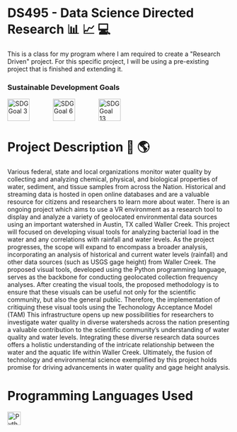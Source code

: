 # DS495 - Data Science Directed Research 📊 📈 💻  <br> 
 This is a class for my program where I am required to create a "Research Driven" project. For this specific project, I will be using a pre-existing project that is finished and extending it. 

### Sustainable Development Goals
 <img align="left" alt="SDG Goal 3" width="50px" style="padding-right:50px;" src="https://knowsdgs.jrc.ec.europa.eu/themes/sdgs/assets/img/sdg3.png" />
 <img align="left" alt="SDG Goal 6" width="50px" style="padding-right:50px;" src="https://upload.wikimedia.org/wikipedia/commons/8/87/Sustainable_Development_Goal_6.png" />
 <img align="center" alt="SDG Goal 13" width="50px" style="padding-right:50px;" src="https://knowsdgs.jrc.ec.europa.eu/themes/sdgs/assets/img/sdg13.png" />  <br> 
 
 # Project Description 🚰 🌎   <br> 
Various federal, state and local organizations monitor water quality by collecting and analyzing chemical, physical, and biological properties of water, sediment, and tissue samples from across the 
Nation. Historical and streaming data is hosted in open online databases and are a valuable resource for citizens and researchers to learn more about water. There is an ongoing project which aims to 
use a VR environment as a research tool to display and analyze a variety of geolocated environmental data sources using an important watershed in Austin, TX called Waller Creek. This project will    focused on developing visual tools for analyzing bacterial load in the water and any correlations with rainfall and water levels. As the project progresses, the scope will expand to encompass a  broader analysis, incorporating an analysis of historical and current water levels (rainfall)  and other data sources (such as USGS gage height)  from Waller Creek. The proposed visual tools, 
developed using the Python programming language, serves as the backbone for conducting geolocated collection frequency analyses. After creating the visual tools, the proposed methodology is to ensure 
that these visuals can be useful not only for the scientific community, but also the general public. Therefore, the implementation of critiquing these visual tools using the Techonology Acceptance 
Model (TAM) This infrastructure opens up new possibilities for researchers to investigate water quality in diverse watersheds across the nation presenting a valuable contribution to the scientific 
community’s understanding of water quality and water levels. Integrating these diverse research data sources offers a holistic understanding of the intricate relationship between the water and the 
aquatic life within Waller Creek. Ultimately, the fusion of technology and environmental science exemplified by this project holds promise for driving advancements in water quality and gage height 
analysis.   <br> 

# Programming Languages Used 
<img align="left" alt="Python" width="30px" style="padding-right:10px;" src="https://cdn.jsdelivr.net/gh/devicons/devicon/icons/python/python-plain.svg" />



